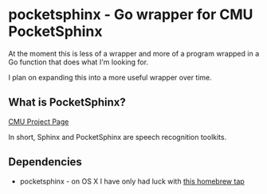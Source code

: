 # pocketsphinx - Go wrapper for CMU PocketSphinx

At the moment this is less of a wrapper and more of a program wrapped in a Go function that does what I'm looking for.

I plan on expanding this into a more useful wrapper over time.

## What is PocketSphinx?

[CMU Project Page](http://cmusphinx.sourceforge.net/)

In short, Sphinx and PocketSphinx are speech recognition toolkits.

## Dependencies

* pocketsphinx - on OS X I have only had luck with [this homebrew tap](https://github.com/watsonbox/homebrew-cmu-sphinx)
